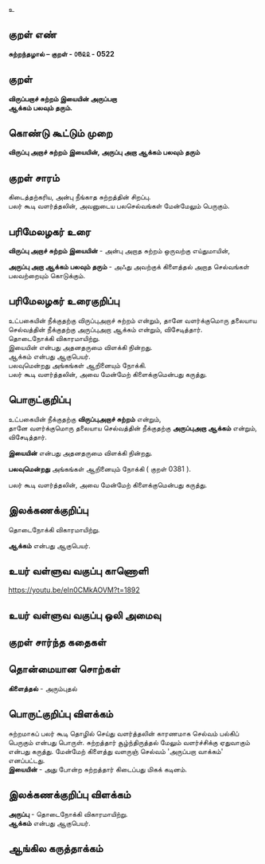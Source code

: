 உ

## குறள் எண் 

**சுற்றந்தழால் – குறள் - ௦௫௨௨ - 0522**  

## குறள் 

**விருப்பறாச் சுற்றம் இயையின் அருப்பறா  
ஆக்கம் பலவும் தரும்.**

## கொண்டு கூட்டும் முறை

**விருப்பு அறாச் சுற்றம் இயையின், அருப்பு அறா ஆக்கம் பலவும் தரும்**  

## குறள் சாரம் 

கிடைத்தற்கரிய, அன்பு நீங்காத சுற்றத்தின் சிறப்பு.  
பலர் கூடி வளர்த்தலின், அவனுடைய பலசெல்வங்கள் மேன்மேலும் பெருகும்.  

## பரிமேலழகர் உரை

**விருப்பு அறாச் சுற்றம் இயையின்** - அன்பு அறாத சுற்றம் ஒருவற்கு எய்துமாயின்,  

**அருப்பு அறா ஆக்கம் பலவும் தரும்** - அஃது அவற்குக் கிளைத்தல் அறாத செல்வங்கள் பலவற்றையும் கொடுக்கும். 

## பரிமேலழகர் உரைகுறிப்பு   

உட்பகையின் நீக்குதற்கு விருப்புஅறாச் சுற்றம் என்றும், தானே வளர்க்குமொரு தலையாய செல்வத்தின் நீக்குதற்கு அருப்புஅறா ஆக்கம் என்றும், விசேடித்தார்.  
தொடைநோக்கி விகாரமாயிற்று.  
இயையின் என்பது அதனதருமை விளக்கி நின்றது.  
ஆக்கம் என்பது ஆகுபெயர்.  
பலவுமென்றது அங்கங்கள் ஆறினையும் நோக்கி.  
பலர் கூடி வளர்த்தலின், அவை மேன்மேற் கிளைக்குமென்பது கருத்து.    

## பொருட்குறிப்பு 

உட்பகையின் நீக்குதற்கு **விருப்புஅறாச் சுற்றம்** என்றும்,  
தானே வளர்க்குமொரு தலையாய செல்வத்தின் நீக்குதற்கு **அருப்புஅறா ஆக்கம்** என்றும், விசேடித்தார்.  

**இயையின்** என்பது அதனதருமை விளக்கி நின்றது.  
 
**பலவுமென்றது** அங்கங்கள் ஆறினையும் நோக்கி ( குறள் 0381 ).   

பலர் கூடி வளர்த்தலின், அவை மேன்மேற் கிளைக்குமென்பது கருத்து.   

## இலக்கணக்குறிப்பு  

தொடைநோக்கி விகாரமாயிற்று.   

**ஆக்கம்** என்பது ஆகுபெயர். 

## உயர் வள்ளுவ வகுப்பு காணொளி

https://youtu.be/eIn0CMkAOVM?t=1892

## உயர் வள்ளுவ வகுப்பு ஒலி அமைவு 

 
## குறள் சார்ந்த கதைகள் 


## தொன்மையான சொற்கள்

**கிளைத்தல்** - அரும்புதல் 

## பொருட்குறிப்பு விளக்கம்

சுற்றமாகப் பலர் கூடி தொழில் செய்து வளர்த்தலின் காரணமாக செல்வம் பல்கிப் பெருகும் என்பது பொருள். சுற்றத்தார் சூழ்ந்திருத்தல் மேலும் வளர்ச்சிக்கு ஏதுவாகும் என்பது கருத்து. மேன்மேற் கிளைத்து வளருஞ் செல்வம் 'அருப்பறா வாக்கம்' எனப்பட்டது.  
**இயையின்** - அது போன்ற சுற்றத்தார் கிடைப்பது மிகக் கடினம்.   

## இலக்கணக்குறிப்பு விளக்கம்

**அருப்பு** - தொடைநோக்கி விகாரமாயிற்று.  
**ஆக்கம்** என்பது ஆகுபெயர். 

## ஆங்கில கருத்தாக்கம் 


